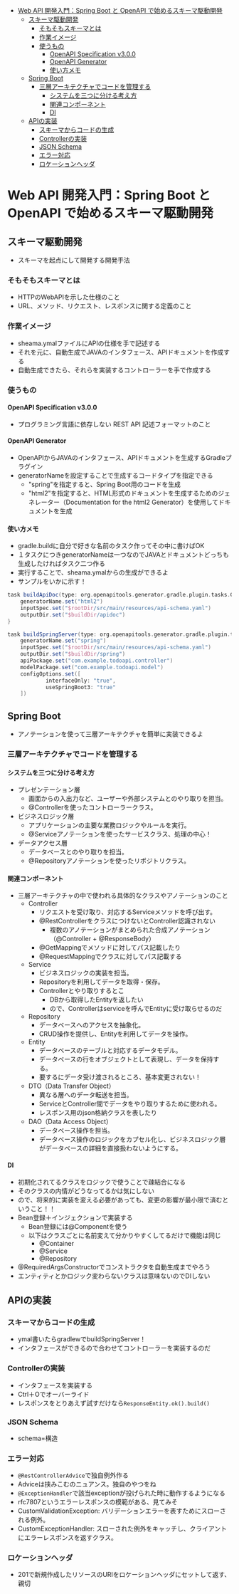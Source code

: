 
- [Web API 開発入門：Spring Boot と OpenAPI で始めるスキーマ駆動開発](#web-api-開発入門spring-boot-と-openapi-で始めるスキーマ駆動開発)
  - [スキーマ駆動開発](#スキーマ駆動開発)
    - [そもそもスキーマとは](#そもそもスキーマとは)
    - [作業イメージ](#作業イメージ)
    - [使うもの](#使うもの)
      - [OpenAPI Specification v3.0.0](#openapi-specification-v300)
      - [OpenAPI Generator](#openapi-generator)
      - [使い方メモ](#使い方メモ)
  - [Spring Boot](#spring-boot)
    - [三層アーキテクチャでコードを管理する](#三層アーキテクチャでコードを管理する)
      - [システムを三つに分ける考え方](#システムを三つに分ける考え方)
      - [関連コンポーネント](#関連コンポーネント)
      - [DI](#di)
  - [APIの実装](#apiの実装)
    - [スキーマからコードの生成](#スキーマからコードの生成)
    - [Controllerの実装](#controllerの実装)
    - [JSON Schema](#json-schema)
    - [エラー対応](#エラー対応)
    - [ロケーションヘッダ](#ロケーションヘッダ)

# Web API 開発入門：Spring Boot と OpenAPI で始めるスキーマ駆動開発

## スキーマ駆動開発
- スキーマを起点にして開発する開発手法

### そもそもスキーマとは
- HTTPのWebAPIを示した仕様のこと
- URL、メソッド、リクエスト、レスポンスに関する定義のこと

### 作業イメージ
- sheama.ymalファイルにAPIの仕様を手で記述する
 - それを元に、自動生成でJAVAのインタフェース、APIドキュメントを作成する
 - 自動生成できたら、それらを実装するコントローラーを手で作成する
 
### 使うもの

#### OpenAPI Specification v3.0.0
- プログラミング言語に依存しない REST API 記述フォーマットのこと

#### OpenAPI Generator
- OpenAPIからJAVAのインタフェース、APIドキュメントを生成するGradleプラグイン
- generatorNameを設定することで生成するコードタイプを指定できる
  - "spring"を指定すると、Spring Boot用のコードを生成
  - "html2"を指定すると、HTML形式のドキュメントを生成するためのジェネレーター（Documentation for the html2 Generator）を使用してドキュメントを生成

#### 使い方メモ
- gradle.buildに自分で好きな名前のタスク作ってその中に書けばOK 
- １タスクにつきgeneratorNameは一つなのでJAVAとドキュメントどっちも生成したければタスク二つ作る
- 実行することで、sheama.ymalからの生成ができるよ
- サンプルをいかに示す！

```gradle
task buildApiDoc(type: org.openapitools.generator.gradle.plugin.tasks.GenerateTask) {
	generatorName.set("html2")
	inputSpec.set("$rootDir/src/main/resources/api-schema.yaml")
	outputDir.set("$buildDir/apidoc")
}
```
```gradle
task buildSpringServer(type: org.openapitools.generator.gradle.plugin.tasks.GenerateTask) {
	generatorName.set("spring")
	inputSpec.set("$rootDir/src/main/resources/api-schema.yaml")
	outputDir.set("$buildDir/spring")
	apiPackage.set("com.example.todoapi.controller")
	modelPackage.set("com.example.todoapi.model")
	configOptions.set([
			interfaceOnly: "true",
			useSpringBoot3: "true"
	])
```

## Spring Boot

- アノテーションを使って三層アーキテクチャを簡単に実装できるよ

### 三層アーキテクチャでコードを管理する

#### システムを三つに分ける考え方
- プレゼンテーション層 
  - 画面からの入出力など、ユーザーや外部システムとのやり取りを担当。
  - @Controllerを使ったコントローラークラス。
- ビジネスロジック層
  - アプリケーションの主要な業務ロジックやルールを実行。
  - @Serviceアノテーションを使ったサービスクラス、処理の中心！
- データアクセス層
  - データベースとのやり取りを担当。
  - @Repositoryアノテーションを使ったリポジトリクラス。

#### 関連コンポーネント
- 三層アーキテクチャの中で使われる具体的なクラスやアノテーションのこと
  - Controller
    - リクエストを受け取り、対応するServiceメソッドを呼び出す。
    - @RestControllerをクラスにつけないとController認識されない 
      - 複数のアノテーションがまとめられた合成アノテーション（@Controller + @ResponseBody）
    - @GetMappingでメソッドに対してパス記載したり
    - @RequestMappingでクラスに対してパス記載する 
  - Service
      - ビジネスロジックの実装を担当。
      - Repositoryを利用してデータを取得・保存。
      - Controllerとやり取りするとこ
        - DBから取得したEntityを返したい
        - ので、Controllerはserviceを呼んでEntityに受け取らせるのだ
  - Repository
      - データベースへのアクセスを抽象化。
      - CRUD操作を提供し、Entityを利用してデータを操作。 
  - Entity
      - データベースのテーブルと対応するデータモデル。
      - データベースの行をオブジェクトとして表現し、データを保持する。
      - 要するにデータ受け渡されるところ、基本変更されない！
  - DTO（Data Transfer Object）
      - 異なる層へのデータ転送を担当。
      - ServiceとController間でデータをやり取りするために使われる。
      - レスポンス用のjson格納クラスを表したり
  - DAO（Data Access Object）
      - データベース操作を担当。
      - データベース操作のロジックをカプセル化し、ビジネスロジック層がデータベースの詳細を直接扱わないようにする。


#### DI
- 初期化されてるクラスをロジックで使うことで疎結合になる
- そのクラスの内情がどうなってるかは気にしない
- ので、将来的に実装を変える必要があっても、変更の影響が最小限で済むということ！！
- Bean登録＋インジェクションで実装する
  - Bean登録には@Componentを使う
  - 以下はクラスごとに名前変えて分かりやすくしてるだけで機能は同じ
    - @Container
    - @Service
    - @Repository
- @RequiredArgsConstructorでコンストラクタを自動生成までやろう 
- エンティティとかロジック変わらないクラスは意味ないのでDIしない

## APIの実装

### スキーマからコードの生成

 - ymal書いたらgradlewでbuildSpringServer！
 - インタフェースができるので合わせてコントローラーを実装するのだ

### Controllerの実装

- インタフェースを実装する
- Ctrl＋Oでオーバーライド
- レスポンスをとりあえず試すだけなら`ResponseEntity.ok().build()`

### JSON Schema

- schema=構造 

### エラー対応

- `@RestControllerAdvice`で独自例外作る
- Adviceは挟みこむのニュアンス。独自のやつをね
- `@ExceptionHandler`で該当exceptionが投げられた時に動作するようになる
- rfc7807というエラーレスポンスの模範がある、見てみそ
- CustomValidationException: バリデーションエラーを表すためにスローされる例外。
- CustomExceptionHandler: スローされた例外をキャッチし、クライアントにエラーレスポンスを返すクラス。

### ロケーションヘッダ

- 201で新規作成したリソースのURIをロケーションヘッダにセットして返す、親切